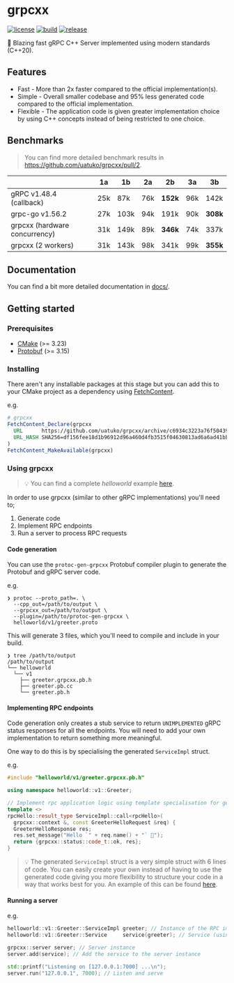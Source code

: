 # grpcxx

[![license](https://img.shields.io/badge/license-MIT-green)](https://raw.githubusercontent.com/uatuko/grpcxx/main/LICENSE)
[![build](https://github.com/uatuko/grpcxx/actions/workflows/build.yaml/badge.svg?branch=main)](https://github.com/uatuko/grpcxx/actions/workflows/build.yaml)
[![release](https://img.shields.io/github/v/release/uatuko/grpcxx)](https://github.com/uatuko/grpcxx/releases)

🚀 Blazing fast gRPC C++ Server implemented using modern standards (C++20).

## Features

* Fast - More than 2x faster compared to the official implementation(s).
* Simple - Overall smaller codebase and 95% less generated code compared to the official implementation.
* Flexible - The application code is given greater implementation choice by using C++ concepts instead of being restricted to one choice.


## Benchmarks

> You can find more detailed benchmark results in https://github.com/uatuko/grpcxx/pull/2.

|                               | 1a  | 1b   | 2a  | 2b   | 3a   | 3b   |
| ----------------------------- | --- | ---- | --- | ---- | ---- | ---- |
| gRPC v1.48.4 (callback)       | 25k | 87k  | 76k | **152k** | 96k  | 142k |
| grpc-go v1.56.2               | 27k | 103k | 94k | 191k | 90k  | **308k** |
| grpcxx (hardware concurrency) | 31k | 149k | 89k | **346k** | 74k  | 337k |
| grpcxx (2 workers)            | 31k | 143k | 98k | 341k | 99k  | **355k** |


## Documentation

You can find a bit more detailed documentation in [docs/](docs/README.md).


## Getting started

### Prerequisites

* [CMake](https://cmake.org) (>= 3.23)
* [Protobuf](https://protobuf.dev) (>= 3.15)

### Installing

There aren't any installable packages at this stage but you can add this to your CMake project as a dependency using
[FetchContent](https://cmake.org/cmake/help/latest/module/FetchContent.html).

e.g.
```cmake
# grpcxx
FetchContent_Declare(grpcxx
  URL      https://github.com/uatuko/grpcxx/archive/c6934c3223a76f50439bb1dda98aa25482829b95.tar.gz
  URL_HASH SHA256=df156fee18d1b96912d96a460d4fb3515f04630813ad6a6ad41bb9f06e014bb4
)
FetchContent_MakeAvailable(grpcxx)
```

### Using grpcxx

> 💡 You can find a complete _helloworld_ example [here](https://github.com/uatuko/grpcxx/tree/main/examples/helloworld).

In order to use grpcxx (similar to other gRPC implementations) you'll need to;

1. Generate code
2. Implement RPC endpoints
3. Run a server to process RPC requests

#### Code generation

You can use the `protoc-gen-grpcxx` Protobuf compiler plugin to generate the Protobuf and gRPC server code.

e.g.
```
❯ protoc --proto_path=. \
  --cpp_out=/path/to/output \
  --grpcxx_out=/path/to/output \
  --plugin=/path/to/protoc-gen-grpcxx \
  helloworld/v1/greeter.proto
```

This will generate 3 files, which you'll need to compile and include in your build.
```
❯ tree /path/to/output
/path/to/output
└── helloworld
  └── v1
    ├── greeter.grpcxx.pb.h
    ├── greeter.pb.cc
    └── greeter.pb.h
```

#### Implementing RPC endpoints

Code generation only creates a stub service to return `UNIMPLEMENTED` gRPC status responses for all the endpoints. You
will need to add your own implementation to return something more meaningful.

One way to do this is by specialising the generated `ServiceImpl` struct.

e.g.
```cpp
#include "helloworld/v1/greeter.grpcxx.pb.h"

using namespace helloworld::v1::Greeter;

// Implement rpc application logic using template specialisation for generated `ServiceImpl` struct
template <>
rpcHello::result_type ServiceImpl::call<rpcHello>(
  grpcxx::context &, const GreeterHelloRequest &req) {
  GreeterHelloResponse res;
  res.set_message("Hello `" + req.name() + "` 👋");
  return {grpcxx::status::code_t::ok, res};
}
```

> 💡 The generated `ServiceImpl` struct is a very simple struct with 6 lines of code. You can easily create your own
instead of having to use the generated code giving you more flexibility to structure your code in a way that works best
for you. An example of this can be found [here](https://github.com/uatuko/grpcxx/blob/c6934c3223a76f50439bb1dda98aa25482829b95/examples/helloworld/main.cpp#L19).

#### Running a server

e.g.
```cpp
helloworld::v1::Greeter::ServiceImpl greeter; // Instance of the RPC implementation
helloworld::v1::Greeter::Service     service(greeter); // Service (using the RPC implementation)

grpcxx::server server; // Server instance
server.add(service); // Add the service to the server instance

std::printf("Listening on [127.0.0.1:7000] ...\n");
server.run("127.0.0.1", 7000); // Listen and serve
```
